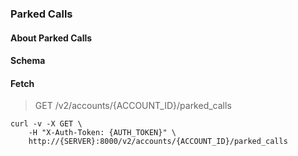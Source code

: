 ### Parked Calls

#### About Parked Calls

#### Schema



#### Fetch

> GET /v2/accounts/{ACCOUNT_ID}/parked_calls

```shell
curl -v -X GET \
    -H "X-Auth-Token: {AUTH_TOKEN}" \
    http://{SERVER}:8000/v2/accounts/{ACCOUNT_ID}/parked_calls
```

